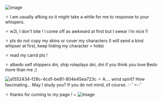 ![image](https://github.com/user-attachments/assets/2cc22672-bd08-489e-bc66-76ce16c712a8)

✧ I am usually afking so it might take a while for me to response to your whispers.

✧ w2i, I don't bite ! I come off as awkward at first but I swear i'm nice !!

✧ pls do not copy my skins or cover my characters (I will send a kind whipser at first, keep hiding my character = hide)

✧ read my carrd pls !

✧ albedo self shippers dni, ship roleplays dni, dni if you think you love Bedo more than me ;(

![a1552434-f28c-4cd1-be81-804e45ea723c](https://github.com/user-attachments/assets/214ba23d-4818-4ba4-b2b8-633cd8ff32c9)
✧ A.... wind spirit? How fascinating... May I study you? If you do not mind, of course. *:･ﾟ✧*:･ﾟ

✧ thanks for coming to my page ! ~ 
 ![image](https://github.com/user-attachments/assets/4a8a05fb-7f75-415a-95df-790a4048b7a5)


<!--
**Destbedo/destbedo** is a ✨ _special_ ✨ repository because its `README.md` (this file) appears on your GitHub profile.

Here are some ideas to get you started:

- 🔭 I’m currently working on ...
- 🌱 I’m currently learning ...
- 👯 I’m looking to collaborate on ...
- 🤔 I’m looking for help with ...
- 💬 Ask me about ...
- 📫 How to reach me: ...
- 😄 Pronouns: ...
- ⚡ Fun fact: ...
-->

